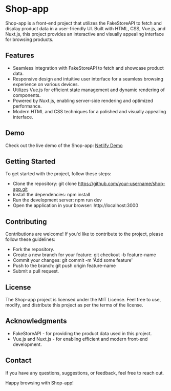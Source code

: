 # Shop-app

Shop-app is a front-end project that utilizes the FakeStoreAPI to fetch and display product data in a user-friendly UI. Built with HTML, CSS, Vue.js, and Nuxt.js, this project provides an interactive and visually appealing interface for browsing products.

## Features
* Seamless integration with FakeStoreAPI to fetch and showcase product data.
* Responsive design and intuitive user interface for a seamless browsing experience on various devices.
* Utilizes Vue.js for efficient state management and dynamic rendering of components.
* Powered by Nuxt.js, enabling server-side rendering and optimized performance.
* Modern HTML and CSS techniques for a polished and visually appealing interface.

## Demo
Check out the live demo of the Shop-app: [Netlify Demo](https://master--warm-florentine-04b62d.netlify.app/)

## Getting Started
To get started with the project, follow these steps:

  * Clone the repository: git clone https://github.com/your-username/shop-app.git
  * Install the dependencies: npm install
  * Run the development server: npm run dev
  * Open the application in your browser: http://localhost:3000

## Contributing
Contributions are welcome! If you'd like to contribute to the project, please follow these guidelines:

  * Fork the repository.
  * Create a new branch for your feature: git checkout -b feature-name
  * Commit your changes: git commit -m 'Add some feature'
  * Push to the branch: git push origin feature-name
  * Submit a pull request.

## License
The Shop-app project is licensed under the MIT License. Feel free to use, modify, and distribute this project as per the terms of the license.

## Acknowledgments
  * FakeStoreAPI - for providing the product data used in this project.
  * Vue.js and Nuxt.js - for enabling efficient and modern front-end development.

## Contact
If you have any questions, suggestions, or feedback, feel free to reach out.

Happy browsing with Shop-app!